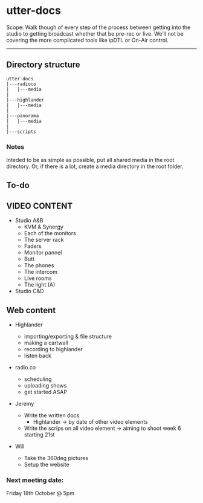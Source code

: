 # utter-docs

Scope: Walk though of every step of the process between getting into the studio to getting broadcast whether that be pre-rec or live. We'll not be covering the more complicated tools like ipDTL or On-Air control.

---

## Directory structure

	utter-docs
	|---radioco
	|	|---media
	|
	|---highlander
	|	|---media
	|
	|---panorama
	|	|---media
	|
	|---scripts

### Notes

Inteded to be as simple as possible, put all shared media in the root directory. Or, if there is a lot, create a media directory in the root folder.

## To-do

## VIDEO CONTENT
- Studio A&B
	- KVM & Synergy
	- Each of the  monitors
	- The server rack
	- Faders
	- Monitor pannel
	- Butt
	- The phones
	- The intercom
	- Live rooms
	- The light (A)
- Studio C&D

## Web content

- Highlander
	- importing/exporting & file structure
	- making a cartwall
	- recording to highlander
	- listen back
- radio.co
	- scheduling
	- uploading shows
	- get started ASAP

- Jeremy
	- Write the written docs
		- Highlander -> by date of other video elements
	- Write the scrips on all video element -> aiming to shoot week 6 starting 21st
- Will
	- Take the 360deg pictures
	- Setup the website

### Next meeting date:

Friday 18th October @ 5pm
